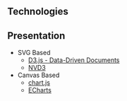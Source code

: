 Technologies
----

## Presentation
- SVG Based
  - [D3.js - Data-Driven Documents](https://d3js.org/)
  - [NVD3](http://nvd3.org/)
- Canvas Based
  - [chart.js](https://www.chartjs.org/)
  - [ECharts](http://echarts.baidu.com/)

